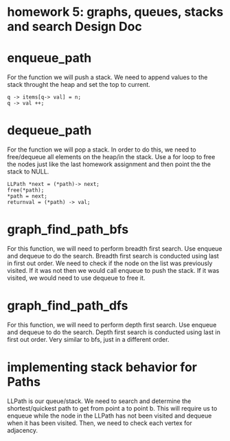 # homework 5: graphs, queues, stacks and search Design Doc

# enqueue_path
For the function we will push a stack. We need to append values to the stack throught the heap and set the top to current.

    q -> items[q-> val] = n;
    q -> val ++;

# dequeue_path
For the function we will pop a stack. In order to do this, we need to free/dequeue all elements on the heap/in the stack. Use a for loop to free the nodes just like the last homework assignment and then point the the stack to NULL.

    LLPath *next = (*path)-> next;
    free(*path);
    *path = next;
    returnval = (*path) -> val;

# graph_find_path_bfs
For this function, we will need to perform breadth first search. Use enqueue and dequeue to do the search. Breadth first search is conducted using last in first out order. We need to check if the node on the list was previously visited. If it was not then we would call enqueue to push the stack. If it was visited, we would need to use dequeue to free it.



# graph_find_path_dfs
For this function, we will need to perform depth first search. Use enqueue and dequeue to do the search. Depth first search is conducted using last in first out order. Very similar to bfs, just in a different order.

# implementing stack behavior for Paths
LLPath is our queue/stack. We need to search and determine the shortest/quickest path to get from point a to point b. This will require us to enqueue while the node in the LLPath has not been visited and dequeue when it has been visited. Then, we need to check each vertex for adjacency. 